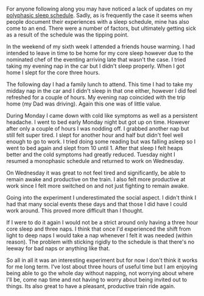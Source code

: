 For anyone following along you may have noticed a lack of updates on my
[polyphasic sleep schedule][schedule]. Sadly, as is frequently the case it
seems when people document their experiences with a sleep schedule, mine has
also come to an end. There were a number of factors, but ultimately getting
sick as a result of the schedule was the tipping point.

[schedule]: /personal/2011/01/polyphasic-sleep-schedule/

In the weekend of my sixth week I attended a friends house warming. I had
intended to leave in time to be home for my core sleep however due to the
nominated chef of the eventing arriving late that wasn't the case. I tried
taking my evening nap in the car but I didn't sleep properly. When I got home
I slept for the core three hours.

The following day I had a family lunch to attend. This time I had to take my
midday nap in the car and I didn't sleep in that one either, however I did
feel refreshed for a couple of hours. My evening nap coincided with the trip
home (my Dad was driving). Again this one was of little value.

During Monday I came down with cold like symptoms as well as a persistent
headache. I went to bed early Monday night but got up on time. However after
only a couple of hours I was nodding off. I grabbed another nap but still felt
super tired. I slept for another hour and half but didn't feel well enough to
go to work. I tried doing some reading but was falling asleep so I went to bed
again and slept from 10 until 1. After that sleep I felt heaps better and the
cold symptoms had greatly reduced. Tuesday night I resumed a monophasic
schedule and returned to work on Wednesday.

On Wednesday it was great to not feel tired and significantly, be able to
remain awake and productive on the train. I also felt more productive at work
since I felt more switched on and not just fighting to remain awake.

Going into the experiment I underestimated the social aspect. I didn't think I
had that many social events these days and that those I did have I could work
around. This proved more difficult than I thought.

If I were to do it again I would not be a strict around only having a three
hour core sleep and three naps. I think that once I'd experienced the shift
from light to deep naps I would take a nap whenever I felt it was needed
(within reason). The problem with sticking rigidly to the schedule is that
there's no leeway for bad naps or anything like that.

So all in all it was an interesting experiment but for now I don't think it
works for me long term. I've lost about three hours of useful time but I am
enjoying being able to go the whole day without napping, not worrying about
where I'll be, come nap time and not having to worry about being invited out
to things. Its also great to have a pleasant, productive train ride again.